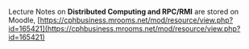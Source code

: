 Lecture Notes on __Distributed Computing and RPC/RMI__ are stored on Moodle, [https://cphbusiness.mrooms.net/mod/resource/view.php?id=165421](https://cphbusiness.mrooms.net/mod/resource/view.php?id=165421)
